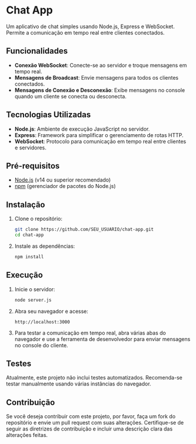 # Chat App

Um aplicativo de chat simples usando Node.js, Express e WebSocket. Permite a comunicação em tempo real entre clientes conectados.

## Funcionalidades

- **Conexão WebSocket**: Conecte-se ao servidor e troque mensagens em tempo real.
- **Mensagens de Broadcast**: Envie mensagens para todos os clientes conectados.
- **Mensagens de Conexão e Desconexão**: Exibe mensagens no console quando um cliente se conecta ou desconecta.

## Tecnologias Utilizadas

- **Node.js**: Ambiente de execução JavaScript no servidor.
- **Express**: Framework para simplificar o gerenciamento de rotas HTTP.
- **WebSocket**: Protocolo para comunicação em tempo real entre clientes e servidores.

## Pré-requisitos

- [Node.js](https://nodejs.org) (v14 ou superior recomendado)
- [npm](https://www.npmjs.com/) (gerenciador de pacotes do Node.js)

## Instalação

1. Clone o repositório:

    ```bash
    git clone https://github.com/SEU_USUARIO/chat-app.git
    cd chat-app
    ```

2. Instale as dependências:

    ```bash
    npm install
    ```

## Execução

1. Inicie o servidor:

    ```bash
    node server.js
    ```

2. Abra seu navegador e acesse:

    ```
    http://localhost:3000
    ```

3. Para testar a comunicação em tempo real, abra várias abas do navegador e use a ferramenta de desenvolvedor para enviar mensagens no console do cliente.

## Testes

Atualmente, este projeto não inclui testes automatizados. Recomenda-se testar manualmente usando várias instâncias do navegador.

## Contribuição

Se você deseja contribuir com este projeto, por favor, faça um fork do repositório e envie um pull request com suas alterações. Certifique-se de seguir as diretrizes de contribuição e incluir uma descrição clara das alterações feitas.

